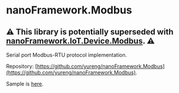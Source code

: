 # nanoFramework.Modbus

## ⚠️ This library is potentially superseded with [nanoFramework.IoT.Device.Modbus](https://github.com/nanoframework/nanoFramework.IoT.Device/tree/develop/devices/Modbus). ⚠️

Serial port Modbus-RTU protocol implementation.

Repository: [https://github.com/yureng/nanoFramework.Modbus](https://github.com/yureng/nanoFramework.Modbus).

Sample is [here](https://github.com/yureng/nanoFramework.Modbus/blob/main/src/ESP32_Demo/Program.cs).

